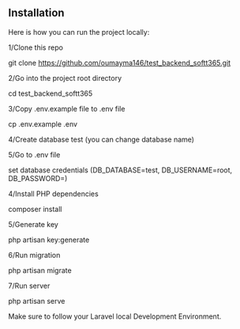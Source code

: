 

## Installation

Here is how you can run the project locally:

1/Clone this repo

git clone https://github.com/oumayma146/test_backend_softt365.git

2/Go into the project root directory

cd test_backend_softt365

3/Copy .env.example file to .env file

cp .env.example .env

4/Create database test (you can change database name)

5/Go to .env file

set database credentials (DB_DATABASE=test, DB_USERNAME=root, DB_PASSWORD=)

4/Install PHP dependencies

composer install

5/Generate key

php artisan key:generate

6/Run migration

php artisan migrate

7/Run server

php artisan serve


Make sure to follow your Laravel local Development Environment.

